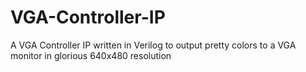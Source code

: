 VGA-Controller-IP
=================

A VGA Controller IP written in Verilog to output pretty colors to a VGA monitor in glorious 640x480 resolution
